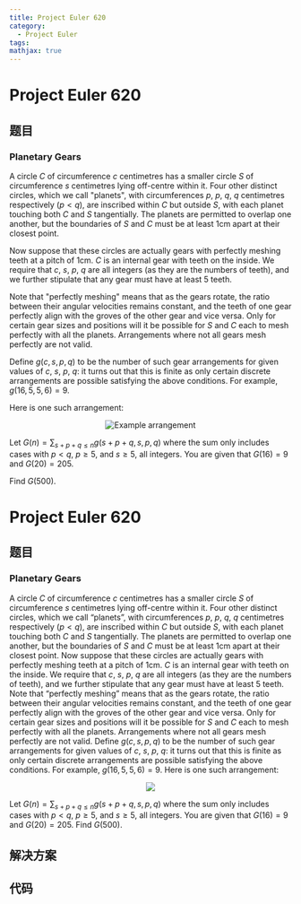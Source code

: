 ```yaml
---
title: Project Euler 620
category:
  - Project Euler
tags:
mathjax: true
---
```

<escape><!-- more --></escape>
    
# Project Euler 620
## 题目
### Planetary Gears


A circle $C$ of circumference $c$ centimetres has a smaller circle $S$ of circumference $s$ centimetres lying off-centre within it. Four other distinct circles, which we call "planets", with circumferences $p$, $p$, $q$, $q$ centimetres respectively ($p<q$), are inscribed within $C$ but outside $S$, with each planet touching both $C$ and $S$ tangentially. The planets are permitted to overlap one another, but the boundaries of $S$ and $C$ must be at least 1cm apart at their closest point.

Now suppose that these circles are actually gears with perfectly meshing teeth at a pitch of 1cm. $C$ is an internal gear with teeth on the inside. We require that $c$, $s$, $p$, $q$ are all integers (as they are the numbers of teeth), and we further stipulate that any gear must have at least 5 teeth.

Note that "perfectly meshing" means that as the gears rotate, the ratio between their angular velocities remains constant, and the teeth of one gear perfectly align with the groves of the other gear and vice versa. Only for certain gear sizes and positions will it be possible for $S$ and $C$ each to mesh perfectly with all the planets. Arrangements where not all gears mesh perfectly are not valid.

Define $g(c,s,p,q)$ to be the number of such gear arrangements for given values of $c$, $s$, $p$, $q$: it turns out that this is finite as only certain discrete arrangements are possible satisfying the above conditions. For example, $g(16,5,5,6)=9$.

Here is one such arrangement:
<div align="center"><img src="project/images/p620_planetary_gears.png" alt="Example arrangement" /></div>

Let $G(n) = \sum_{s+p+q\le n} g(s+p+q,s,p,q)$ where the sum only includes cases with $p<q$, $p\ge 5$, and $s\ge 5$, all integers. You are given that $G(16)=9$ and $G(20)=205$.

Find $G(500)$.



# Project Euler 620
## 题目
### Planetary Gears

A circle $C$ of circumference $c$ centimetres has a smaller circle $S$ of circumference $s$ centimetres lying off-centre within it. Four other distinct circles, which we call “planets”, with circumferences $p$, $p$, $q$, $q$ centimetres respectively ($p<q$), are inscribed within $C$ but outside $S$, with each planet touching both $C$ and $S$ tangentially. The planets are permitted to overlap one another, but the boundaries of $S$ and $C$ must be at least 1cm apart at their closest point.
Now suppose that these circles are actually gears with perfectly meshing teeth at a pitch of 1cm. $C$ is an internal gear with teeth on the inside. We require that $c$, $s$, $p$, $q$ are all integers (as they are the numbers of teeth), and we further stipulate that any gear must have at least 5 teeth.
Note that “perfectly meshing” means that as the gears rotate, the ratio between their angular velocities remains constant, and the teeth of one gear perfectly align with the groves of the other gear and vice versa. Only for certain gear sizes and positions will it be possible for $S$ and $C$ each to mesh perfectly with all the planets. Arrangements where not all gears mesh perfectly are not valid.
Define $g(c,s,p,q)$ to be the number of such gear arrangements for given values of $c$, $s$, $p$, $q$: it turns out that this is finite as only certain discrete arrangements are possible satisfying the above conditions. For example, $g(16,5,5,6)=9$.
Here is one such arrangement:
<center><img src="https://projecteuler.net/project/images/p620_planetary_gears.png"></center>

Let $G(n)=\sum_{s+p+q\le n}g(s+p+q,s,p,q)$ where the sum only includes cases with $p<q$, $p\ge5$, and $s\ge5$, all integers. You are given that $G(16)=9$ and $G(20)=205$.
Find $G(500)$.


## 解决方案


## 代码


